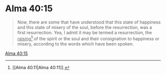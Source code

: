 # Alma 40:15

> Now, there are some that have understood that this state of happiness and this state of misery of the soul, before the resurrection, was a first resurrection. Yea, I admit it may be termed a resurrection, the <u>raising</u>[^a] of the spirit or the soul and their consignation to happiness or misery, according to the words which have been spoken.

[Alma 40:15](https://www.churchofjesuschrist.org/study/scriptures/bofm/alma/40?lang=eng&id=p15#p15)


[^a]: [[Alma 40.11|Alma 40:11]].  
